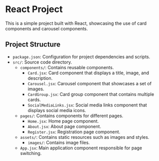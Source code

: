 # React Project

This is a simple project built with React, showcasing the use of card components and carousel components. 

## Project Structure
- `package.json`: Configuration for project dependencies and scripts.
- `src/`: Source code directory.
  - `components/`: Contains reusable components.
    - `Card.jsx`: Card component that displays a title, image, and description.
    - `Carousel.jsx`: Carousel component that showcases a set of images.
    - `CardGroup.jsx`: Card group component that contains multiple cards.
    - `SocialMediaLinks.jsx`: Social media links component that displays social media icons.
  - `pages/`: Contains components for different pages.
    - `Home.jsx`: Home page component.
    - `About.jsx`: About page component.
    - `Register.jsx`: Registration page component.
  - `assets/`: Contains static resources such as images and styles.
    - `images/`: Contains image files.
  - `App.jsx`: Main application component responsible for page switching.

